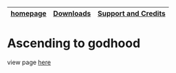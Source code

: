 <head>
  <title>Ascending to Godhood: A game for no-lifes and depressants</title>
</head>


| [homepage](./index.md) | [Downloads](./Products.md) | [Support and Credits](./SupportAndCredit.md) |
|:----------------------:|:--------------------------:|:--------------------------------------------:|

# Ascending to godhood

view page [here](https://duckeater54.github.io")

